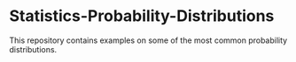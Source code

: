 # Statistics-Probability-Distributions
This repository contains examples on some of the most common probability distributions.
